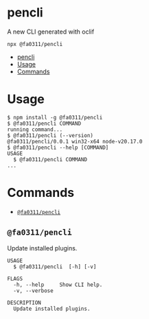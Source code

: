 # pencli

A new CLI generated with oclif

```sh-session
npx @fa0311/pencli
```

<!-- toc -->
* [pencli](#pencli)
* [Usage](#usage)
* [Commands](#commands)
<!-- tocstop -->

# Usage

<!-- usage -->
```sh-session
$ npm install -g @fa0311/pencli
$ @fa0311/pencli COMMAND
running command...
$ @fa0311/pencli (--version)
@fa0311/pencli/0.0.1 win32-x64 node-v20.17.0
$ @fa0311/pencli --help [COMMAND]
USAGE
  $ @fa0311/pencli COMMAND
...
```
<!-- usagestop -->

# Commands

<!-- commands -->
* [`@fa0311/pencli`](#fa0311pencli)

## `@fa0311/pencli`

Update installed plugins.

```
USAGE
  $ @fa0311/pencli  [-h] [-v]

FLAGS
  -h, --help     Show CLI help.
  -v, --verbose

DESCRIPTION
  Update installed plugins.
```
<!-- commandsstop -->
